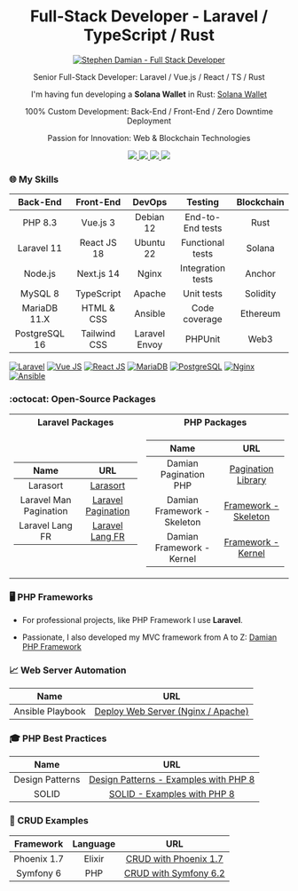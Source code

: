 <h1 align="center">
    Full-Stack Developer - Laravel / TypeScript / Rust
</h1>

<p align="center">
    <a href="https://github.com/s-damian">
        <img src="https://raw.githubusercontent.com/s-damian/medias/main/s-damian-logo-full-stack.webp" alt="Stephen Damian - Full Stack Developer">
    </a>
</p>

<p align="center">
    Senior Full-Stack Developer: Laravel / Vue.js / React / TS / Rust
</p>
<p align="center">
    I'm having fun developing a <strong>Solana Wallet</strong> in Rust: <a style="font-weigh: bold;" href="https://github.com/s-damian/rust-solana-wallet">Solana Wallet</a>
</p>
<p align="center">
    100% Custom Development: Back-End / Front-End / Zero Downtime Deployment
</p>
<p align="center">
    Passion for Innovation: Web & Blockchain Technologies
</p>

<p align="center">
<a href="https://www.damian-freelance.fr/">
    <img src="https://img.shields.io/badge/My%20Website-fr-green">
</a>
<a href="https://www.damian-freelance.com/">
    <img src="https://img.shields.io/badge/My%20Website-en-green">
</a>
<a href="https://www.linkedin.com/in/stephen-damian/?locale=en_US">
    <img src="https://img.shields.io/badge/-Linkedin-blue?style=flat-square&logo=linkedin">
</a>
<a href="https://github.com/s-damian">
    <img src="https://img.shields.io/badge/-Github-black?style=flat-square&logo=github">
</a>
</p>

### 🌐 My Skills

| Back-End      | Front-End    | DevOps        | Testing           | Blockchain   |
|:-------------:|:------------:|:-------------:|:-----------------:|:------------:|
| PHP 8.3       | Vue.js 3     | Debian 12     | End-to-End tests  | Rust         |
| Laravel 11    | React JS 18  | Ubuntu 22     | Functional tests  | Solana       |
| Node.js       | Next.js 14   | Nginx         | Integration tests | Anchor       |
| MySQL 8       | TypeScript   | Apache        | Unit tests        | Solidity     |
| MariaDB 11.X  | HTML & CSS   | Ansible       | Code coverage     | Ethereum     |
| PostgreSQL 16 | Tailwind CSS | Laravel Envoy | PHPUnit           | Web3         |

[![Laravel](https://raw.githubusercontent.com/s-damian/medias/main/technos/laravel.webp)](https://github.com/s-damian)
[![Vue JS](https://raw.githubusercontent.com/s-damian/medias/main/technos/vue-js.webp)](https://github.com/s-damian)
[![React JS](https://raw.githubusercontent.com/s-damian/medias/main/technos/react-js.webp)](https://github.com/s-damian)
[![MariaDB](https://raw.githubusercontent.com/s-damian/medias/main/technos/mariadb.webp)](https://github.com/s-damian)
[![PostgreSQL](https://raw.githubusercontent.com/s-damian/medias/main/technos/postgresql.webp)](https://github.com/s-damian)
[![Nginx](https://raw.githubusercontent.com/s-damian/medias/main/technos/nginx.webp)](https://github.com/s-damian)
[![Ansible](https://raw.githubusercontent.com/s-damian/medias/main/technos/ansible.webp)](https://github.com/s-damian)

### :octocat: Open-Source Packages

<table>

<tr><th>Laravel Packages</th><th>PHP Packages</th></tr>

<tr>

<td>

| Name | URL |
|:----:|:---:|
| Larasort | [Larasort](https://github.com/s-damian/larasort) |
| Laravel Man Pagination | [Laravel Pagination](https://github.com/s-damian/laravel-man-pagination) |
| Laravel Lang FR | [Laravel Lang FR](https://github.com/s-damian/laravel-lang-fr) |

</td>

<td>

| Name | URL |
|:----:|:---:|
| Damian Pagination PHP | [Pagination Library](https://github.com/s-damian/damian-pagination-php) |
| Damian Framework - Skeleton | [Framework - Skeleton](https://github.com/s-damian/damian-php) |
| Damian Framework - Kernel | [Framework - Kernel](https://github.com/s-damian/damian-php-fw) |

</td>

</tr>

</table>

### 🖥️ PHP Frameworks

* For professional projects, like PHP Framework I use **Laravel**.

* Passionate, I also developed my MVC framework from A to Z: [Damian PHP Framework](https://github.com/s-damian/damian-php)

### 📈 Web Server Automation

| Name | URL |
|:----:|:---:|
| Ansible Playbook | [Deploy Web Server (Nginx / Apache)](https://github.com/s-damian/ansible-web-server-debian) |

### 🎓 PHP Best Practices

| Name | URL |
|:----:|:---:|
| Design Patterns | [Design Patterns - Examples with PHP 8](https://github.com/s-damian/design-patterns-php) |
| SOLID | [SOLID - Examples with PHP 8](https://github.com/s-damian/solid-php) |

### 📖 CRUD Examples

| Framework | Language | URL |
|:---------:|:--------:|:---:|
| Phoenix 1.7 | Elixir | [CRUD with Phoenix 1.7](https://github.com/s-damian/phoenix-crud-example) |
| Symfony 6 | PHP | [CRUD with Symfony 6.2](https://github.com/s-damian/symfony-crud-example) |
